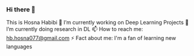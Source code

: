 ### Hi there 👋

This is Hosna Habibi
🔭 I’m currently working on Deep Learning Projects
🌱 I’m currently doing research in DL
📫 How to reach me: hb.hosna077@gmail.com
⚡ Fact about me: I'm a fan of learning new languages
<!--
**HosnawHb/HosnawHb** is a ✨ _special_ ✨ repository because its `README.md` (this file) appears on your GitHub profile.
- This is Hosna Habibi
Here are some ideas to get you started:

- 🔭 I’m currently working on Deep Learning Projects
- 🌱 I’m currently doing research in DL
- 👯 I’m looking to collaborate on ...
- 🤔 I’m looking for help with ...
- 💬 Ask me about ...
- 📫 How to reach me: hb.hosna077@gmail.com
- 😄 Pronouns: I'm a fan of learning new languages
- ⚡ Fun fact: ...
-->
